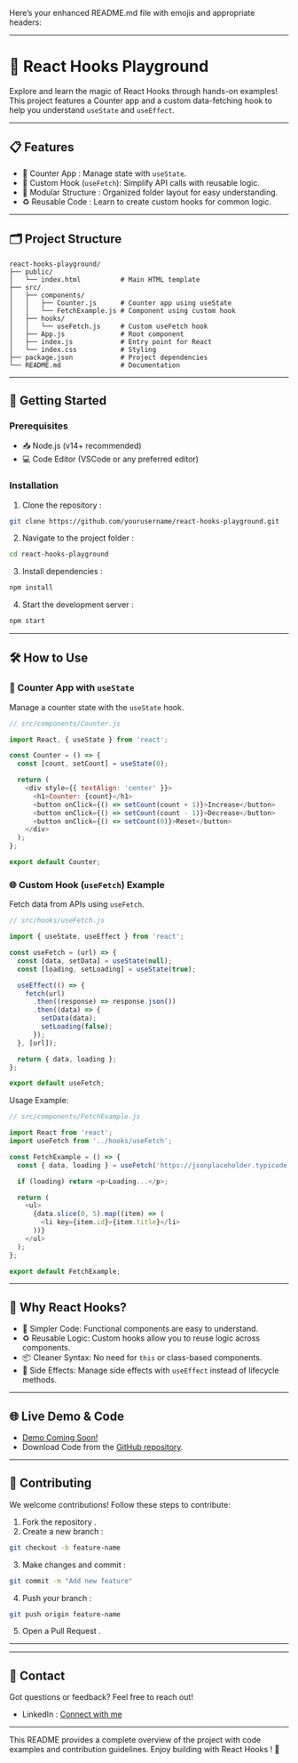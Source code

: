Here’s your  enhanced README.md  file with emojis and appropriate headers:

---

# 🎯  React Hooks Playground   
Explore and learn the magic of  React Hooks  through hands-on examples! This project features a  Counter app  and a  custom data-fetching hook  to help you understand `useState` and `useEffect`.  

---

## 📋  Features   
- 🔢  Counter App : Manage state with `useState`.  
- 🔄  Custom Hook  (`useFetch`): Simplify API calls with reusable logic.  
- 🧩  Modular Structure : Organized folder layout for easy understanding.  
- ♻️  Reusable Code : Learn to create custom hooks for common logic.

---

## 🗂  Project Structure   

```
react-hooks-playground/
├── public/
│   └── index.html          # Main HTML template
├── src/
│   ├── components/
│   │   ├── Counter.js      # Counter app using useState
│   │   └── FetchExample.js # Component using custom hook
│   ├── hooks/
│   │   └── useFetch.js     # Custom useFetch hook
│   ├── App.js              # Root component
│   ├── index.js            # Entry point for React
│   └── index.css           # Styling
├── package.json            # Project dependencies
└── README.md               # Documentation
```

---

## 🚀  Getting Started   

###  Prerequisites   
- 📥  Node.js  (v14+ recommended)  
- 💻  Code Editor  (VSCode or any preferred editor)  

###  Installation   

1.  Clone the repository :  
   ```bash
   git clone https://github.com/yourusername/react-hooks-playground.git
   ```
2.  Navigate to the project folder :  
   ```bash
   cd react-hooks-playground
   ```
3.  Install dependencies :  
   ```bash
   npm install
   ```
4.  Start the development server :  
   ```bash
   npm start
   ```

---

## 🛠  How to Use   

### 🔢  Counter App with `useState`   
Manage a counter state with the `useState` hook.

```javascript
// src/components/Counter.js

import React, { useState } from 'react';

const Counter = () => {
  const [count, setCount] = useState(0);

  return (
    <div style={{ textAlign: 'center' }}>
      <h1>Counter: {count}</h1>
      <button onClick={() => setCount(count + 1)}>Increase</button>
      <button onClick={() => setCount(count - 1)}>Decrease</button>
      <button onClick={() => setCount(0)}>Reset</button>
    </div>
  );
};

export default Counter;
```

### 🌐  Custom Hook (`useFetch`) Example   
Fetch data from APIs using `useFetch`.

```javascript
// src/hooks/useFetch.js

import { useState, useEffect } from 'react';

const useFetch = (url) => {
  const [data, setData] = useState(null);
  const [loading, setLoading] = useState(true);

  useEffect(() => {
    fetch(url)
      .then((response) => response.json())
      .then((data) => {
        setData(data);
        setLoading(false);
      });
  }, [url]);

  return { data, loading };
};

export default useFetch;
```

 Usage Example:   
```javascript
// src/components/FetchExample.js

import React from 'react';
import useFetch from '../hooks/useFetch';

const FetchExample = () => {
  const { data, loading } = useFetch('https://jsonplaceholder.typicode.com/posts');

  if (loading) return <p>Loading...</p>;

  return (
    <ul>
      {data.slice(0, 5).map((item) => (
        <li key={item.id}>{item.title}</li>
      ))}
    </ul>
  );
};

export default FetchExample;
```

---

## 🌟  Why React Hooks?   

- 🔧  Simpler Code:  Functional components are easy to understand.  
- ♻️  Reusable Logic:  Custom hooks allow you to reuse logic across components.  
- 📦  Cleaner Syntax:  No need for `this` or class-based components.  
- 🔄  Side Effects:  Manage side effects with `useEffect` instead of lifecycle methods.

---

## 🌐  Live Demo & Code   

-  [Demo Coming Soon!](#)   
-  Download Code  from the [GitHub repository](https://github.com/yourusername/react-hooks-playground).  

---

## 🤝  Contributing   

We welcome contributions! Follow these steps to contribute:

1.  Fork the repository .  
2.  Create a new branch :  
   ```bash
   git checkout -b feature-name
   ```
3.  Make changes and commit :  
   ```bash
   git commit -m "Add new feature"
   ```
4.  Push your branch :  
   ```bash
   git push origin feature-name
   ```
5.  Open a Pull Request .

---



---

## 📧  Contact   

Got questions or feedback? Feel free to reach out!  

-  LinkedIn : [Connect with me](www.linkedin.com/in/dinesh-abeysinghe-bb773293/)  

---

This README provides a complete overview of the project with code examples and contribution guidelines. Enjoy building with  React Hooks ! 🎉